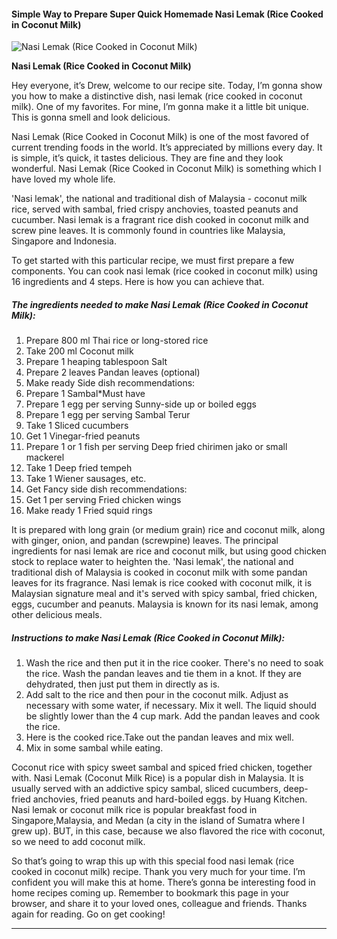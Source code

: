             

#### Simple Way to Prepare Super Quick Homemade Nasi Lemak (Rice Cooked in Coconut Milk)

![Nasi Lemak (Rice Cooked in Coconut Milk)](https://img-global.cpcdn.com/recipes/4921841534631936/751x532cq70/nasi-lemak-rice-cooked-in-coconut-milk-recipe-main-photo.jpg)

**Nasi Lemak (Rice Cooked in Coconut Milk)**

Hey everyone, it’s Drew, welcome to our recipe site. Today, I’m gonna show you how to make a distinctive dish, nasi lemak (rice cooked in coconut milk). One of my favorites. For mine, I’m gonna make it a little bit unique. This is gonna smell and look delicious.

Nasi Lemak (Rice Cooked in Coconut Milk) is one of the most favored of current trending foods in the world. It’s appreciated by millions every day. It is simple, it’s quick, it tastes delicious. They are fine and they look wonderful. Nasi Lemak (Rice Cooked in Coconut Milk) is something which I have loved my whole life.

'Nasi lemak', the national and traditional dish of Malaysia - coconut milk rice, served with sambal, fried crispy anchovies, toasted peanuts and cucumber. Nasi lemak is a fragrant rice dish cooked in coconut milk and screw pine leaves. It is commonly found in countries like Malaysia, Singapore and Indonesia.

To get started with this particular recipe, we must first prepare a few components. You can cook nasi lemak (rice cooked in coconut milk) using 16 ingredients and 4 steps. Here is how you can achieve that.

##### The ingredients needed to make Nasi Lemak (Rice Cooked in Coconut Milk):

1.  Prepare 800 ml Thai rice or long-stored rice
2.  Take 200 ml Coconut milk
3.  Prepare 1 heaping tablespoon Salt
4.  Prepare 2 leaves Pandan leaves (optional)
5.  Make ready Side dish recommendations:
6.  Prepare 1 Sambal\*Must have
7.  Prepare 1 egg per serving Sunny-side up or boiled eggs
8.  Prepare 1 egg per serving Sambal Terur
9.  Take 1 Sliced cucumbers
10.  Get 1 Vinegar-fried peanuts
11.  Prepare 1 or 1 fish per serving Deep fried chirimen jako or small mackerel
12.  Take 1 Deep fried tempeh
13.  Take 1 Wiener sausages, etc.
14.  Get Fancy side dish recommendations:
15.  Get 1 per serving Fried chicken wings
16.  Make ready 1 Fried squid rings

It is prepared with long grain (or medium grain) rice and coconut milk, along with ginger, onion, and pandan (screwpine) leaves. The principal ingredients for nasi lemak are rice and coconut milk, but using good chicken stock to replace water to heighten the. 'Nasi lemak', the national and traditional dish of Malaysia is cooked in coconut milk with some pandan leaves for its fragrance. Nasi lemak is rice cooked with coconut milk, it is Malaysian signature meal and it's served with spicy sambal, fried chicken, eggs, cucumber and peanuts. Malaysia is known for its nasi lemak, among other delicious meals.

##### Instructions to make Nasi Lemak (Rice Cooked in Coconut Milk):

1.  Wash the rice and then put it in the rice cooker. There's no need to soak the rice. Wash the pandan leaves and tie them in a knot. If they are dehydrated, then just put them in directly as is.
2.  Add salt to the rice and then pour in the coconut milk. Adjust as necessary with some water, if necessary. Mix it well. The liquid should be slightly lower than the 4 cup mark. Add the pandan leaves and cook the rice.
3.  Here is the cooked rice.Take out the pandan leaves and mix well.
4.  Mix in some sambal while eating.

Coconut rice with spicy sweet sambal and spiced fried chicken, together with. Nasi Lemak (Coconut Milk Rice) is a popular dish in Malaysia. It is usually served with an addictive spicy sambal, sliced cucumbers, deep-fried anchovies, fried peanuts and hard-boiled eggs. by Huang Kitchen. Nasi lemak or coconut milk rice is popular breakfast food in Singapore,Malaysia, and Medan (a city in the island of Sumatra where I grew up). BUT, in this case, because we also flavored the rice with coconut, so we need to add coconut milk.

So that’s going to wrap this up with this special food nasi lemak (rice cooked in coconut milk) recipe. Thank you very much for your time. I’m confident you will make this at home. There’s gonna be interesting food in home recipes coming up. Remember to bookmark this page in your browser, and share it to your loved ones, colleague and friends. Thanks again for reading. Go on get cooking!

* * *